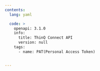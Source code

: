 ```yaml
---
contents:
  lang: yaml

  code: >
    openapi: 3.1.0
    info:
      title: ThinQ Connect API
      version: null
    tags:
      - name: PAT(Personal Access Token)


---
```

